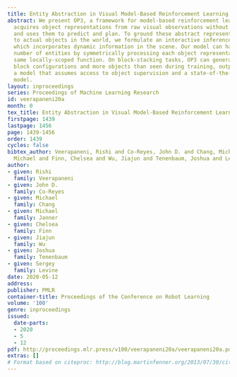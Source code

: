 ```yaml
---
title: Entity Abstraction in Visual Model-Based Reinforcement Learning
abstract: We present OP3, a framework for model-based reinforcement learning that
  acquires object representations from raw visual observations without supervision
  and uses them to predict and plan. To ground these abstract representations of entities
  to actual objects in the world, we formulate an interactive inference algorithm
  which incorporates dynamic information in the scene. Our model can handle a variable
  number of entities by symmetrically processing each object representation with the
  same locally-scoped function. On block-stacking tasks, OP3 can generalize to novel
  block configurations and more objects than seen during training, outperforming both
  a model that assumes access to object supervision and a state-of-the-art video prediction
  model.
layout: inproceedings
series: Proceedings of Machine Learning Research
id: veerapaneni20a
month: 0
tex_title: Entity Abstraction in Visual Model-Based Reinforcement Learning
firstpage: 1439
lastpage: 1456
page: 1439-1456
order: 1439
cycles: false
bibtex_author: Veerapaneni, Rishi and Co-Reyes, John D. and Chang, Michael and Janner,
  Michael and Finn, Chelsea and Wu, Jiajun and Tenenbaum, Joshua and Levine, Sergey
author:
- given: Rishi
  family: Veerapaneni
- given: John D.
  family: Co-Reyes
- given: Michael
  family: Chang
- given: Michael
  family: Janner
- given: Chelsea
  family: Finn
- given: Jiajun
  family: Wu
- given: Joshua
  family: Tenenbaum
- given: Sergey
  family: Levine
date: 2020-05-12
address: 
publisher: PMLR
container-title: Proceedings of the Conference on Robot Learning
volume: '100'
genre: inproceedings
issued:
  date-parts:
  - 2020
  - 5
  - 12
pdf: http://proceedings.mlr.press/v100/veerapaneni20a/veerapaneni20a.pdf
extras: []
# Format based on citeproc: http://blog.martinfenner.org/2013/07/30/citeproc-yaml-for-bibliographies/
---
```

